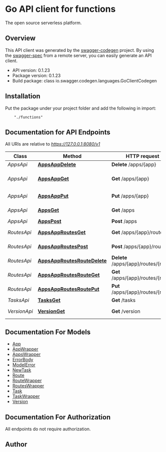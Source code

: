 # Go API client for functions

The open source serverless platform.

## Overview
This API client was generated by the [swagger-codegen](https://github.com/swagger-api/swagger-codegen) project.  By using the [swagger-spec](https://github.com/swagger-api/swagger-spec) from a remote server, you can easily generate an API client.

- API version: 0.1.23
- Package version: 0.1.23
- Build package: class io.swagger.codegen.languages.GoClientCodegen

## Installation
Put the package under your project folder and add the following in import:
```
    "./functions"
```

## Documentation for API Endpoints

All URIs are relative to *https://127.0.0.1:8080/v1*

Class | Method | HTTP request | Description
------------ | ------------- | ------------- | -------------
*AppsApi* | [**AppsAppDelete**](docs/AppsApi.md#appsappdelete) | **Delete** /apps/{app} | Delete an app.
*AppsApi* | [**AppsAppGet**](docs/AppsApi.md#appsappget) | **Get** /apps/{app} | Get information for a app.
*AppsApi* | [**AppsAppPut**](docs/AppsApi.md#appsappput) | **Put** /apps/{app} | Create/update a app.
*AppsApi* | [**AppsGet**](docs/AppsApi.md#appsget) | **Get** /apps | Get all app names.
*AppsApi* | [**AppsPost**](docs/AppsApi.md#appspost) | **Post** /apps | Post new app
*RoutesApi* | [**AppsAppRoutesGet**](docs/RoutesApi.md#appsapproutesget) | **Get** /apps/{app}/routes | Get route list by app name.
*RoutesApi* | [**AppsAppRoutesPost**](docs/RoutesApi.md#appsapproutespost) | **Post** /apps/{app}/routes | Create new Route
*RoutesApi* | [**AppsAppRoutesRouteDelete**](docs/RoutesApi.md#appsapproutesroutedelete) | **Delete** /apps/{app}/routes/{route} | Deletes the route
*RoutesApi* | [**AppsAppRoutesRouteGet**](docs/RoutesApi.md#appsapproutesrouteget) | **Get** /apps/{app}/routes/{route} | Gets route by name
*RoutesApi* | [**AppsAppRoutesRoutePut**](docs/RoutesApi.md#appsapproutesrouteput) | **Put** /apps/{app}/routes/{route} | Update a Route
*TasksApi* | [**TasksGet**](docs/TasksApi.md#tasksget) | **Get** /tasks | Get next task.
*VersionApi* | [**VersionGet**](docs/VersionApi.md#versionget) | **Get** /version | Get daemon version.


## Documentation For Models

 - [App](docs/App.md)
 - [AppWrapper](docs/AppWrapper.md)
 - [AppsWrapper](docs/AppsWrapper.md)
 - [ErrorBody](docs/ErrorBody.md)
 - [ModelError](docs/ModelError.md)
 - [NewTask](docs/NewTask.md)
 - [Route](docs/Route.md)
 - [RouteWrapper](docs/RouteWrapper.md)
 - [RoutesWrapper](docs/RoutesWrapper.md)
 - [Task](docs/Task.md)
 - [TaskWrapper](docs/TaskWrapper.md)
 - [Version](docs/Version.md)


## Documentation For Authorization

 All endpoints do not require authorization.


## Author



